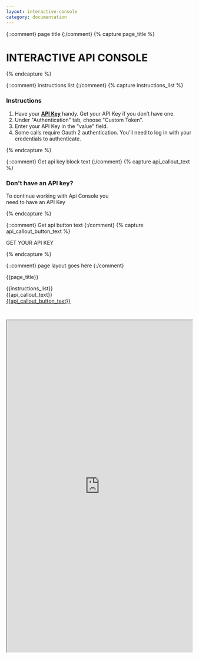```yaml
---
layout: interactive-console
category: documentation
---
```


{::comment}
page title
{:/comment}
{% capture page_title %}

# INTERACTIVE API CONSOLE

{% endcapture %}

{::comment}
instructions list
{:/comment}
{% capture instructions_list %}

### Instructions

1. Have your **[API Key](https://dev-livenation.devportal.apigee.com/user/login)** handy. Get your API Key if you don’t have one.
2. Under "Authentication" tab, choose "Custom Token".
3. Enter your API Key in the "value" field.
4. Some calls require Oauth 2 authentication. You'll need to log in with your credentials to authenticate.

{% endcapture %}

{::comment}
Get api key block text
{:/comment}
{% capture api_callout_text %}

### Don't have an API key?

To continue working with Api Console you <br/> need to have an API Key

{% endcapture %}

{::comment}
Get api button text
{:/comment}
{% capture api_callout_button_text %}

GET YOUR API KEY

{% endcapture %}

{::comment}
page layout goes here
{:/comment}

{{page_title}}

<div id="console-instructions" markdown="1">
{{instructions_list}}
</div>

<div id="get-key-callout">
<div markdown="1">
{{api_callout_text}}
</div>
<a href="https://dev-livenation.devportal.apigee.com/user/login" class="tm-btn tm-btn-transparent">{{api_callout_button_text}}</a>
</div>

<iframe id="console-iframe" src="https://apigee.com/ticketmaster/embed/console/tmapi" width="100%" height="900" scrolling="no" style="margin-top: 3em;"></iframe>
